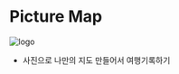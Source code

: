 # Picture Map

![logo](https://user-images.githubusercontent.com/53461370/218815888-7ddf5508-ec0d-473f-8ba1-97f9d5d53265.png)


- 사진으로 나만의 지도 만들어서 여행기록하기

